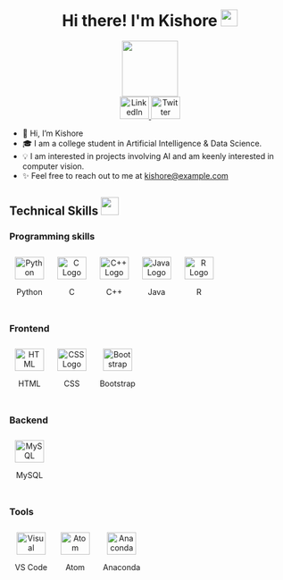 <h1 align='center'> Hi there! I'm Kishore <img src = "https://raw.githubusercontent.com/MartinHeinz/MartinHeinz/master/wave.gif" width = 30px> </h1>
<p align='center'>
</p>
<div id="header" align="center">
  <img src="https://media.giphy.com/media/hqU2KkjW5bE2v2Z7Q2/giphy.gif" width="100"/>
</div>
<div id="badges" align="center">
  <a href="https://www.linkedin.com/in/kishore/">
    <img src="https://cdn.jsdelivr.net/gh/devicons/devicon/icons/linkedin/linkedin-original.svg" height="40" width="52" alt="LinkedIn logo" />
  </a>
  <a href="https://twitter.com/kishore">
      <img src="https://cdn.jsdelivr.net/gh/devicons/devicon/icons/twitter/twitter-original.svg" height="40" width="52" alt="Twitter logo" />
  </a>
</div>
  
- 👋 Hi, I’m Kishore
- 🎓 I am a college student in Artificial Intelligence & Data Science.
- 💡 I am interested in projects involving AI and am keenly interested in computer vision.
- ✨ Feel free to reach out to me at kishore@example.com

<h2> Technical Skills <img src = "https://media2.giphy.com/media/QssGEmpkyEOhBCb7e1/giphy.gif?cid=ecf05e47a0n3gi1bfqntqmob8g9aid1oyj2wr3ds3mg700bl&rid=giphy.gif" width = 32px> </h2>

<h3 align = 'left'> Programming skills </h3>

<div align='left'>
  <div style="display: inline-block; text-align: center; margin: 10px;">
    <img src="https://cdn.jsdelivr.net/gh/devicons/devicon/icons/python/python-original.svg" height="40" width="52" alt="Python Logo" />
    <p>Python</p>
  </div>
  <div style="display: inline-block; text-align: center; margin: 10px;">
    <img src="https://cdn.jsdelivr.net/gh/devicons/devicon/icons/c/c-original.svg" height="40" width="52" alt="C Logo" />
    <p>C</p>
  </div>
  <div style="display: inline-block; text-align: center; margin: 10px;">
    <img src="https://cdn.jsdelivr.net/gh/devicons/devicon/icons/cplusplus/cplusplus-original.svg" height="40" width="52" alt="C++ Logo" />
    <p>C++</p>
  </div>
  <div style="display: inline-block; text-align: center; margin: 10px;">
    <img src="https://cdn.jsdelivr.net/gh/devicons/devicon/icons/java/java-original.svg" height="40" width="52" alt="Java Logo" />
    <p>Java</p>
  </div>
  <div style="display: inline-block; text-align: center; margin: 10px;">
    <img src="https://cdn.jsdelivr.net/gh/devicons/devicon/icons/r/r-original.svg" height="40" width="52" alt="R Logo" />
    <p>R</p>
  </div>
</div>

<h3 align='left'> Frontend </h3>

<div align='left'>
  <div style="display: inline-block; text-align: center; margin: 10px;">
    <img src="https://cdn.jsdelivr.net/gh/devicons/devicon/icons/html5/html5-original.svg" height="40" width="52" alt="HTML Logo" />
    <p>HTML</p>
  </div>
  <div style="display: inline-block; text-align: center; margin: 10px;">
    <img src="https://cdn.jsdelivr.net/gh/devicons/devicon/icons/css3/css3-original.svg" height="40" width="52" alt="CSS Logo" />
    <p>CSS</p>
  </div>
  <div style="display: inline-block; text-align: center; margin: 10px;">
    <img src="https://cdn.jsdelivr.net/gh/devicons/devicon/icons/bootstrap/bootstrap-original.svg" height="40" width="52" alt="Bootstrap Logo" />
    <p>Bootstrap</p>
  </div>
</div>

<h3>Backend</h3>

<div align='left'>
  <div style="display: inline-block; text-align: center; margin: 10px;">
    <img src="https://cdn.jsdelivr.net/gh/devicons/devicon/icons/mysql/mysql-original.svg" height="40" width="52" alt="MySQL Logo" />
    <p>MySQL</p>
  </div>
</div>

<h3>Tools</h3>

<div align='left'>
  <div style="display: inline-block; text-align: center; margin: 10px;">
    <img src="https://cdn.jsdelivr.net/gh/devicons/devicon/icons/vscode/vscode-original.svg" height="40" width="52" alt="Visual Studio Code Logo" />
    <p>VS Code</p>
  </div>
  <div style="display: inline-block; text-align: center; margin: 10px;">
    <img src="https://cdn.jsdelivr.net/gh/devicons/devicon/icons/atom/atom-original.svg" height="40" width="52" alt="Atom Logo" />
    <p>Atom</p>
  </div>
  <div style="display: inline-block; text-align: center; margin: 10px;">
    <img src="https://cdn.jsdelivr.net/gh/devicons/devicon/icons/anaconda/anaconda-original.svg" height="40" width="52" alt="Anaconda Logo" />
    <p>Anaconda</p>
  </div>
</div>
